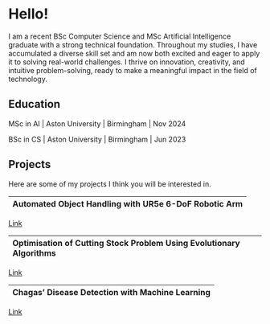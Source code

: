 # Hello!

I am a recent BSc Computer Science and MSc Artificial Intelligence graduate with a strong technical foundation. Throughout my studies, I have accumulated a diverse skill set and am now both excited and eager to apply it to solving real-world challenges. I thrive on innovation, creativity, and intuitive problem-solving, ready to make a meaningful impact in the field of technology.

## Education

MSc in AI | Aston University | Birmingham | Nov 2024

BSc in CS | Aston University | Birmingham | Jun 2023

## Projects
Here are some of my projects I think you will be interested in.

|Automated Object Handling with UR5e 6-DoF Robotic Arm|
|:-------------------|

[Link](https://gitfront.io/r/hongd13/wD3oN5qJpZXR/Robotic-Arm/ "Robotic Arm Repo")

|Optimisation of Cutting Stock Problem Using Evolutionary Algorithms|
|:-------------------|

[Link](https://gitfront.io/r/hongd13/vUKqKJ8xGxK5/Cutting-Stock-Problem/ "Cutting Stock Problem Repo")

|Chagas’ Disease Detection with Machine Learning|
|:-------------------|

[Link](https://gitfront.io/r/hongd13/eruzBBDSHoa7/Chagas-Disease-Prediction/ "Chagas' Disease Detection Repo")
